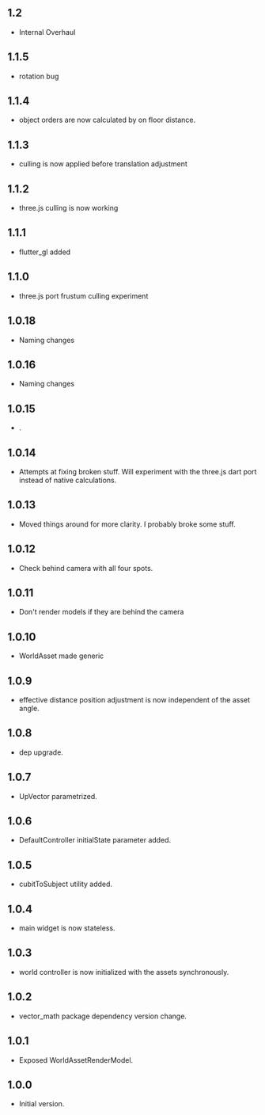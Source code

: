 ## 1.2

- Internal Overhaul

## 1.1.5

- rotation bug

## 1.1.4

- object orders are now calculated by on floor distance.

## 1.1.3

- culling is now applied before translation adjustment

## 1.1.2

- three.js culling is now working

## 1.1.1

- flutter_gl added

## 1.1.0

- three.js port frustum culling experiment 

## 1.0.18

- Naming changes

## 1.0.16

- Naming changes

## 1.0.15

- .

## 1.0.14

- Attempts at fixing broken stuff. Will experiment with the three.js dart port instead of native calculations.

## 1.0.13

- Moved things around for more clarity. I probably broke some stuff.

## 1.0.12

- Check behind camera with all four spots.

## 1.0.11

- Don't render models if they are behind the camera

## 1.0.10

- WorldAsset made generic

## 1.0.9

- effective distance position adjustment is now independent of the asset angle.

## 1.0.8

- dep upgrade.

## 1.0.7

- UpVector parametrized.

## 1.0.6

- DefaultController initialState parameter added.

## 1.0.5

- cubitToSubject utility added.

## 1.0.4

- main widget is now stateless.

## 1.0.3

- world controller is now initialized with the assets synchronously.

## 1.0.2

- vector_math package dependency version change.

## 1.0.1

- Exposed WorldAssetRenderModel.

## 1.0.0

- Initial version.
